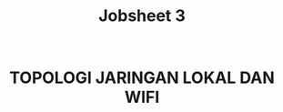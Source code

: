 <h1 align="center"> Jobsheet 3 </h1> <br>
<h1 align="center">TOPOLOGI JARINGAN LOKAL DAN WIFI</h1>

